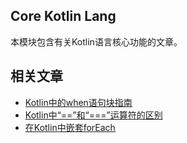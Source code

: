 ## Core Kotlin Lang

本模块包含有关Kotlin语言核心功能的文章。

## 相关文章

+ [Kotlin中的when语句块指南](docs/Kotlin中的when语句块指南.md)
+ [Kotlin中“==”和“===”运算符的区别](docs/Kotlin中==和===运算符的区别.md)
+ [在Kotlin中嵌套forEach](docs/在Kotlin中嵌套forEach.md)